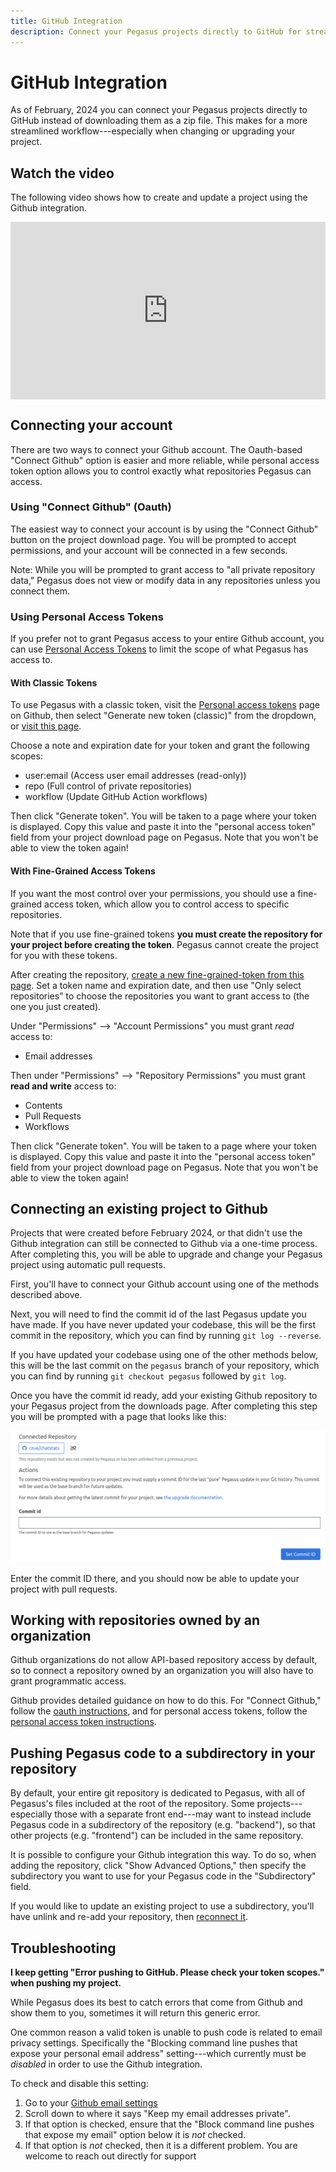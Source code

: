 ```yaml
---
title: GitHub Integration
description: Connect your Pegasus projects directly to GitHub for streamlined workflow
---
```


# GitHub Integration

As of February, 2024 you can connect your Pegasus projects directly to GitHub instead of downloading them as a zip file.
This makes for a more streamlined workflow---especially when changing or upgrading your project.

## Watch the video

The following video shows how to create and update a project using the Github integration.

<div style="position: relative; padding-bottom: 56.25%; height: 0; overflow: hidden; max-width: 100%; height: auto; margin-bottom: 1em;">
    <iframe src="https://www.youtube.com/embed/5PLO79rb--A" frameborder="0" allowfullscreen style="position: absolute; top: 0; left: 0; width: 100%; height: 100%;"></iframe>
</div>

## Connecting your account

There are two ways to connect your Github account.
The Oauth-based "Connect Github" option is easier and more reliable,
while personal access token option allows you to control exactly what repositories Pegasus can access.

### Using "Connect Github" (Oauth)

The easiest way to connect your account is by using the "Connect Github" button on the project download page.
You will be prompted to accept permissions, and your account will be connected in a few seconds.

Note: While you will be prompted to grant access to "all private repository data,"
Pegasus does not view or modify data in any repositories unless you connect them.

### Using Personal Access Tokens

If you prefer not to grant Pegasus access to your entire Github account, you can use
[Personal Access Tokens](https://docs.github.com/en/authentication/keeping-your-account-and-data-secure/managing-your-personal-access-tokens)
to limit the scope of what Pegasus has access to.

#### With Classic Tokens

To use Pegasus with a classic token, visit the [Personal access tokens](https://github.com/settings/tokens) page on Github,
then select "Generate new token (classic)" from the dropdown, or [visit this page](https://github.com/settings/tokens/new).

Choose a note and expiration date for your token and grant the following scopes:

- user:email (Access user email addresses (read-only))
- repo (Full control of private repositories)
- workflow (Update GitHub Action workflows)

Then click "Generate token".
You will be taken to a page where your token is displayed.
Copy this value and paste it into the "personal access token" field from your project download page on Pegasus.
Note that you won't be able to view the token again!

#### With Fine-Grained Access Tokens

If you want the most control over your permissions, you should use a fine-grained access token,
which allow you to control access to specific repositories.

Note that if you use fine-grained tokens **you must create the repository for your project before creating the token**.
Pegasus cannot create the project for you with these tokens.

After creating the repository, [create a new fine-grained-token from this page](https://github.com/settings/personal-access-tokens/new).
Set a token name and expiration date, and then use "Only select repositories" to choose the repositories you want to
grant access to (the one you just created).

Under "Permissions" --> "Account Permissions" you must grant *read* access to:

- Email addresses

Then under "Permissions" --> "Repository Permissions" you must grant **read and write** access to:

- Contents
- Pull Requests
- Workflows

Then click "Generate token".
You will be taken to a page where your token is displayed.
Copy this value and paste it into the "personal access token" field from your project download page on Pegasus.
Note that you won't be able to view the token again!

## Connecting an existing project to Github

Projects that were created before February 2024, or that didn't use the Github integration can still be
connected to Github via a one-time process.
After completing this, you will be able to upgrade and change your Pegasus project using automatic pull requests.

First, you'll have to connect your Github account using one of the methods described above.

Next, you will need to find the commit id of the last Pegasus update you have made.
If you have never updated your codebase, this will be the first commit in the repository, which you can
find by running `git log --reverse`.

If you have updated your codebase using one of the other methods below, this will be the last commit
on the `pegasus` branch of your repository, which you can find by running `git checkout pegasus` followed by `git log`.

Once you have the commit id ready, add your existing Github repository to your Pegasus project from the downloads page.
After completing this step you will be prompted with a page that looks like this:

![Set Commit](../../assets/images/set-commit.png)

Enter the commit ID there, and you should now be able to update your project with pull requests.

## Working with repositories owned by an organization

Github organizations do not allow API-based repository access by default,
so to connect a repository owned by an organization you will also have to grant programmatic access.

Github provides detailed guidance on how to do this.
For "Connect Github," follow the [oauth instructions](https://docs.github.com/en/organizations/managing-oauth-access-to-your-organizations-data),
and for personal access tokens, follow the [personal access token instructions](https://docs.github.com/en/organizations/managing-programmatic-access-to-your-organization/setting-a-personal-access-token-policy-for-your-organization).

## Pushing Pegasus code to a subdirectory in your repository

By default, your entire git repository is dedicated to Pegasus, with all of Pegasus's files included at the root
of the repository. Some projects---especially those with a separate front end---may want to instead include Pegasus code
in a subdirectory of the repository (e.g. "backend"), so that other projects (e.g. "frontend") can be included
in the same repository.

It is possible to configure your Github integration this way. 
To do so, when adding the repository, click "Show Advanced Options," then specify the subdirectory you want to use
for your Pegasus code in the "Subdirectory" field.

If you would like to update an existing project to use a subdirectory, you'll have unlink and re-add your repository,
then [reconnect it](#connecting-an-existing-project-to-github).

## Troubleshooting

**I keep getting "Error pushing to GitHub. Please check your token scopes." when pushing my project.**

While Pegasus does its best to catch errors that come from Github and show them to you,
sometimes it will return this generic error.

One common reason a valid token is unable to push code is related to email privacy settings.
Specifically the "Blocking command line pushes that expose your personal email address" setting---which
currently must be *disabled* in order to use the Github integration.

To check and disable this setting:

1. Go to your [Github email settings](https://github.com/settings/emails)
2. Scroll down to where it says "Keep my email addresses private".
3. If that option is checked, ensure that the "Block command line pushes that expose my email" option
   below it is *not* checked.
4. If that option is *not* checked, then it is a different problem. You are welcome to reach out
   directly for support
